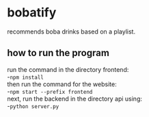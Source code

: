 # bobatify
recommends boba drinks based on a playlist.
## how to run the program
run the command in the directory frontend:<br>
-`npm install`<br>
then run the command for the website:<br>
-`npm start --prefix frontend`<br>
next, run the backend in the directory api using:<br>
-`python server.py`<br>
